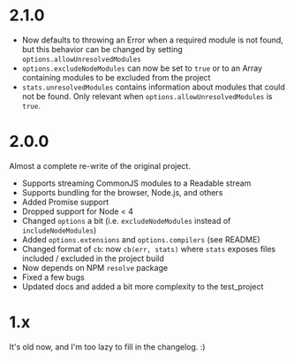 # 2.1.0

- Now defaults to throwing an Error when a required module is not found, but
	this behavior can be changed by setting `options.allowUnresolvedModules`
- `options.excludeNodeModules` can now be set to `true` or to an Array
	containing modules to be excluded from the project
- `stats.unresolvedModules` contains information about modules that could not
	be found.  Only relevant when `options.allowUnresolvedModules` is `true`.

# 2.0.0

Almost a complete re-write of the original project.

- Supports streaming CommonJS modules to a Readable stream
- Supports bundling for the browser, Node.js, and others
- Added Promise support
- Dropped support for Node < 4
- Changed `options` a bit (i.e. `excludeNodeModules` instead of
	`includeNodeModules`)
- Added `options.extensions` and `options.compilers` (see README)
- Changed format of `cb`: now `cb(err, stats)` where `stats` exposes files
	included / excluded in the project build
- Now depends on NPM `resolve` package
- Fixed a few bugs
- Updated docs and added a bit more complexity to the test_project

# 1.x

It's old now, and I'm too lazy to fill in the changelog. :)
